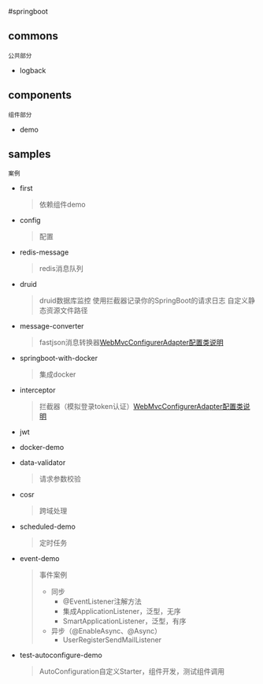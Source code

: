 #springboot

## commons
    公共部分
 
- logback 


## components 
    组件部分
 
- demo

## samples
    案例
 
- first
  
    >依赖组件demo

- config
    
    >配置
    
- redis-message

    >redis消息队列
    
- druid

    >druid数据库监控
    >使用拦截器记录你的SpringBoot的请求日志
    >自定义静态资源文件路径
    
- message-converter

    >fastjson消息转换器[WebMvcConfigurerAdapter配置类说明](https://www.jianshu.com/p/2c2cdb80fe47)
    
- springboot-with-docker

    >集成docker
    
- interceptor

    >拦截器（模拟登录token认证）[WebMvcConfigurerAdapter配置类说明](https://www.jianshu.com/p/2c2cdb80fe47)
    
- jwt

- docker-demo

- data-validator

    >请求参数校验
    
- cosr

    >跨域处理
    
- scheduled-demo

    >定时任务
    
- event-demo

    >事件案例
    > * 同步
    >   * @EventListener注解方法
    >   * 集成ApplicationListener，泛型，无序
    >   * SmartApplicationListener，泛型，有序
    > * 异步（@EnableAsync、@Async）
    >   * UserRegisterSendMailListener
    
- test-autoconfigure-demo
    >AutoConfiguration自定义Starter，组件开发，测试组件调用
